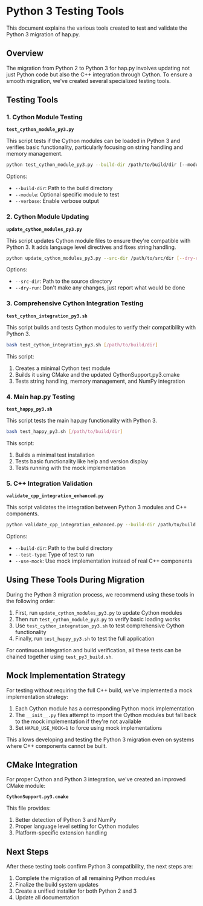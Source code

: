# Python 3 Testing Tools

This document explains the various tools created to test and validate the Python 3 migration of hap.py.

## Overview

The migration from Python 2 to Python 3 for hap.py involves updating not just Python code but also the C++ integration through Cython. To ensure a smooth migration, we've created several specialized testing tools.

## Testing Tools

### 1. Cython Module Testing

**`test_cython_module_py3.py`**

This script tests if the Cython modules can be loaded in Python 3 and verifies basic functionality, particularly focusing on string handling and memory management.

```bash
python test_cython_module_py3.py --build-dir /path/to/build/dir [--module module_name]
```

Options:
- `--build-dir`: Path to the build directory
- `--module`: Optional specific module to test
- `--verbose`: Enable verbose output

### 2. Cython Module Updating

**`update_cython_modules_py3.py`**

This script updates Cython module files to ensure they're compatible with Python 3. It adds language level directives and fixes string handling.

```bash
python update_cython_modules_py3.py --src-dir /path/to/src/dir [--dry-run]
```

Options:
- `--src-dir`: Path to the source directory
- `--dry-run`: Don't make any changes, just report what would be done

### 3. Comprehensive Cython Integration Testing

**`test_cython_integration_py3.sh`**

This script builds and tests Cython modules to verify their compatibility with Python 3.

```bash
bash test_cython_integration_py3.sh [/path/to/build/dir]
```

This script:
1. Creates a minimal Cython test module
2. Builds it using CMake and the updated CythonSupport.py3.cmake
3. Tests string handling, memory management, and NumPy integration

### 4. Main hap.py Testing

**`test_happy_py3.sh`**

This script tests the main hap.py functionality with Python 3.

```bash
bash test_happy_py3.sh [/path/to/build/dir]
```

This script:
1. Builds a minimal test installation
2. Tests basic functionality like help and version display
3. Tests running with the mock implementation

### 5. C++ Integration Validation

**`validate_cpp_integration_enhanced.py`**

This script validates the integration between Python 3 modules and C++ components.

```bash
python validate_cpp_integration_enhanced.py --build-dir /path/to/build --test-type [variant|reference|all] [--use-mock]
```

Options:
- `--build-dir`: Path to the build directory
- `--test-type`: Type of test to run
- `--use-mock`: Use mock implementation instead of real C++ components

## Using These Tools During Migration

During the Python 3 migration process, we recommend using these tools in the following order:

1. First, run `update_cython_modules_py3.py` to update Cython modules
2. Then run `test_cython_module_py3.py` to verify basic loading works
3. Use `test_cython_integration_py3.sh` to test comprehensive Cython functionality
4. Finally, run `test_happy_py3.sh` to test the full application

For continuous integration and build verification, all these tests can be chained together using `test_py3_build.sh`.

## Mock Implementation Strategy

For testing without requiring the full C++ build, we've implemented a mock implementation strategy:

1. Each Cython module has a corresponding Python mock implementation
2. The `__init__.py` files attempt to import the Cython modules but fall back to the mock implementation if they're not available
3. Set `HAPLO_USE_MOCK=1` to force using mock implementations

This allows developing and testing the Python 3 migration even on systems where C++ components cannot be built.

## CMake Integration

For proper Cython and Python 3 integration, we've created an improved CMake module:

**`CythonSupport.py3.cmake`**

This file provides:
1. Better detection of Python 3 and NumPy
2. Proper language level setting for Cython modules
3. Platform-specific extension handling

## Next Steps

After these testing tools confirm Python 3 compatibility, the next steps are:

1. Complete the migration of all remaining Python modules
2. Finalize the build system updates
3. Create a unified installer for both Python 2 and 3
4. Update all documentation

